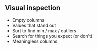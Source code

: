 ## Visual inspection

* Empty columns
* Values that stand out
* Sort to find min / max / outliers
* Search for things you expect (or don't)
* Meaningless columns
